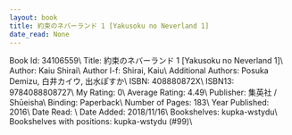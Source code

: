 ```yaml
---
layout: book
title: 約束のネバーランド 1 [Yakusoku no Neverland 1]
date_read: None
---
```


Book Id: 34106559\ 
Title: 約束のネバーランド 1 [Yakusoku no Neverland 1]\ 
Author: Kaiu Shirai\ 
Author l-f: Shirai, Kaiu\ 
Additional Authors: Posuka Demizu, 白井カイウ, 出水ぽすか\ 
ISBN: 408880872X\ 
ISBN13: 9784088808727\ 
My Rating: 0\ 
Average Rating: 4.49\ 
Publisher: 集英社 / Shūeisha\ 
Binding: Paperback\ 
Number of Pages: 183\ 
Year Published: 2016\ 
Date Read: \ 
Date Added: 2018/11/16\ 
Bookshelves: kupka-wstydu\ 
Bookshelves with positions: kupka-wstydu (#99)\ 

